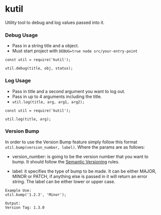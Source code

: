 # kutil
Utility tool to debug and log values passed into it.


### Debug Usage
* Pass in a string title and a object.
* Must start project with `DEBUG=true node src/your-entry-point`

```
const util = require('kutil');

util.debug(title, obj, status);
```

### Log Usage
* Pass in title and a second argument you want to log out.
* Pass in up to 4 arguments including the title.
* `util.log(title, arg, arg1, arg2);`

```
const util = require('kutil');

util.log(title, arg);
```

### Version Bump
In order to use the Version Bump feature simply follow this format `util.bump(version_number, label)`. Where the params are as follows:

 * version_number: is going to be the version number that you want to bump. It should follow the [Semantic Versioning](http://semver.org/) rules.

 * label: it specifies the type of bump to be made. It can be either MAJOR, MINOR or PATCH, if anything else is passed in it will return an error string. The label can be either lower or upper case.

```
Example Use:
util.bump('1.2.3', 'Minor');

Output:
Version Tag: 1.3.0
```
